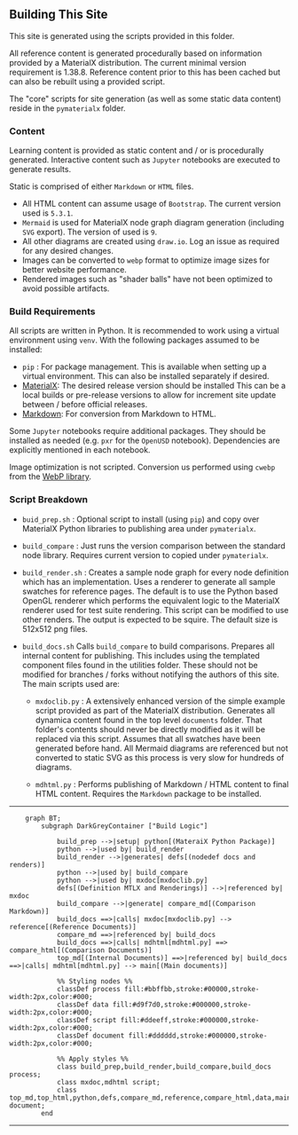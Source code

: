 <!--Start-->
## Building This Site

This site is generated using the scripts provided in this folder.

All reference content is generated procedurally based on information provided
by a MaterialX distribution. The current minimal version requirement is 1.38.8.
Reference content prior to this has been cached but can also be rebuilt using
a provided script.

The "core" scripts for site generation (as well as some static data content) reside in
the `pymaterialx` folder.

### Content

Learning content is provided as static content and / or is procedurally generated.
Interactive content such as `Jupyter` notebooks are executed to generate results.

Static is comprised of either `Markdown` or `HTML` files. 
- All HTML content can assume usage of `Bootstrap`. The current version used is `5.3.1`. 
- `Mermaid` is used for MaterialX node graph diagram generation (including `SVG` export). The version of used is `9`.
- All other diagrams are created using `draw.io`. Log an issue as required for any desired changes.
- Images can be converted to `webp` format to optimize image sizes for better website performance.
- Rendered images such as "shader balls" have not been optimized to avoid possible artifacts.

### Build Requirements

All scripts are written in Python. It is recommended to work using a virtual environment using `venv`. 
With the following packages assumed to be installed:

- `pip` : For package management. This is available when setting up a virtual environment. This can
also be installed separately if desired.
- <a href="https://pypi.org/project/MaterialX/" target="_blank">MaterialX</a>: The desired release version should be installed This can be a local builds or pre-release versions to allow for increment site
update between / before official releases.
- <a href="https://pypi.org/project/Markdown/" target="_blank">Markdown</a>: For conversion from Markdown to HTML.

Some `Jupyter` notebooks require additional packages. They should be installed as needed (e.g. `pxr` for the
`OpenUSD` notebook). Dependencies are explicitly mentioned in each notebook.

Image optimization is not scripted. Conversion us performed using `cwebp` from the <a href="https://developers.google.com/speed/webp/download" target="_blank">WebP library</a>. 

### Script Breakdown

- `buid_prep.sh` : Optional script to install (using `pip`) and copy over MaterialX Python libraries to publishing area under `pymaterialx`.

- `build_compare` : Just runs the version comparison between the standard node library. Requires current
version to copied under `pymaterialx`.

- `build_render.sh` : Creates a sample node graph for every node definition which has an implementation. Uses a renderer to generate all sample swatches for reference pages. The default is to use the Python based OpenGL renderer which performs the equivalent logic to the MaterialX renderer used for test suite rendering. This script can be modified to use other renders. The output is expected to be squire. The default size is 512x512 png files.

- `build_docs.sh` Calls `build_compare` to build comparisons. Prepares all internal content for publishing. This includes using the templated component files found in the utilities folder. These should not be modified for branches / forks without notifying the authors of this site. The main scripts used are:

  - `mxdoclib.py` : A extensively enhanced version of the simple example script provided as part of the MaterialX distribution. Generates all dynamica content found in the top level `documents` folder. That folder's contents should never be directly modified as it will be replaced via this script. Assumes that all swatches have been generated before hand. All Mermaid diagrams are referenced but not converted to static SVG as this process is very slow for hundreds of diagrams.

  - `mdhtml.py` : Performs publishing of Markdown / HTML content to final HTML content. Requires the `Markdown` package to be installed. 

-----------------------------------

```mermaid    
    graph BT;
        subgraph DarkGreyContainer ["Build Logic"]

            build_prep -->|setup| python[(MateraiX Python Package)] 
            python -->|used by| build_render 
            build_render -->|generates| defs[(nodedef docs and renders)]
            python -->|used by| build_compare
            python -->|used by| mxdoc[mxdoclib.py] 
            defs[(Definition MTLX and Renderings)] -->|referenced by| mxdoc
            build_compare -->|generate| compare_md[(Comparison Markdown)]
            build_docs ==>|calls| mxdoc[mxdoclib.py] --> reference[(Reference Documents)] 
            compare_md ==>|referenced by| build_docs 
            build_docs ==>|calls| mdhtml[mdhtml.py] ==> compare_html[(Comparison Documents)]
            top_md[(Internal Documents)] ==>|referenced by| build_docs ==>|calls| mdhtml[mdhtml.py] --> main[(Main documents)] 

            %% Styling nodes %%
            classDef process fill:#bbffbb,stroke:#00000,stroke-width:2px,color:#000;
            classDef data fill:#d9f7d0,stroke:#000000,stroke-width:2px,color:#000;
            classDef script fill:#ddeeff,stroke:#000000,stroke-width:2px,color:#000;
            classDef document fill:#dddddd,stroke:#000000,stroke-width:2px,color:#000;

            %% Apply styles %%
            class build_prep,build_render,build_compare,build_docs process;
            class mxdoc,mdhtml script;
            class top_md,top_html,python,defs,compare_md,reference,compare_html,data,main document;
        end
```

-----------------------------------


<!--End-->